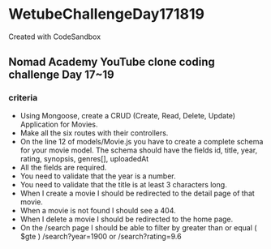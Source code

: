 # WetubeChallengeDay171819
Created with CodeSandbox

## Nomad Academy YouTube clone coding challenge Day 17~19
### criteria
- Using Mongoose, create a CRUD (Create, Read, Delete, Update) Application for Movies.
- Make all the six routes with their controllers.
- On the line 12 of models/Movie.js you have to create a complete schema for your movie model. The schema should have the fields id, title, year, rating, synopsis, genres[], uploadedAt
- All the fields are required.
- You need to validate that the year is a number.
- You need to validate that the title is at least 3 characters long.
- When I create a movie I should be redirected to the detail page of that movie.
- When a movie is not found I should see a 404.
- When I delete a movie I should be redirected to the home page.
- On the /search page I should be able to filter by greater than or equal ( $gte ) /search?year=1900 or /search?rating=9.6
